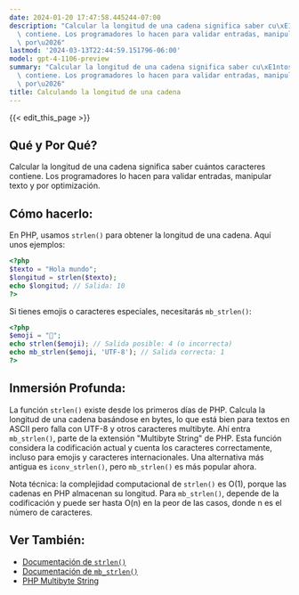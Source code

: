 ```yaml
---
date: 2024-01-20 17:47:58.445244-07:00
description: "Calcular la longitud de una cadena significa saber cu\xE1ntos caracteres\
  \ contiene. Los programadores lo hacen para validar entradas, manipular texto y\
  \ por\u2026"
lastmod: '2024-03-13T22:44:59.151796-06:00'
model: gpt-4-1106-preview
summary: "Calcular la longitud de una cadena significa saber cu\xE1ntos caracteres\
  \ contiene. Los programadores lo hacen para validar entradas, manipular texto y\
  \ por\u2026"
title: Calculando la longitud de una cadena
---
```


{{< edit_this_page >}}

## Qué y Por Qué?
Calcular la longitud de una cadena significa saber cuántos caracteres contiene. Los programadores lo hacen para validar entradas, manipular texto y por optimización.

## Cómo hacerlo:
En PHP, usamos `strlen()` para obtener la longitud de una cadena. Aquí unos ejemplos:

```PHP
<?php
$texto = "Hola mundo";
$longitud = strlen($texto);
echo $longitud; // Salida: 10
?>
```

Si tienes emojis o caracteres especiales, necesitarás `mb_strlen()`:

```PHP
<?php
$emoji = "🚀";
echo strlen($emoji); // Salida posible: 4 (o incorrecta)
echo mb_strlen($emoji, 'UTF-8'); // Salida correcta: 1
?>
```

## Inmersión Profunda:
La función `strlen()` existe desde los primeros días de PHP. Calcula la longitud de una cadena basándose en bytes, lo que está bien para textos en ASCII pero falla con UTF-8 y otros caracteres multibyte. Ahí entra `mb_strlen()`, parte de la extensión "Multibyte String" de PHP. Esta función considera la codificación actual y cuenta los caracteres correctamente, incluso para emojis y caracteres internacionales. Una alternativa más antigua es `iconv_strlen()`, pero `mb_strlen()` es más popular ahora.

Nota técnica: la complejidad computacional de `strlen()` es O(1), porque las cadenas en PHP almacenan su longitud. Para `mb_strlen()`, depende de la codificación y puede ser hasta O(n) en la peor de las casos, donde n es el número de caracteres.

## Ver También:
- [Documentación de `strlen()`](https://www.php.net/manual/es/function.strlen.php)
- [Documentación de `mb_strlen()`](https://www.php.net/manual/es/function.mb-strlen.php)
- [PHP Multibyte String](https://www.php.net/manual/es/book.mbstring.php)
